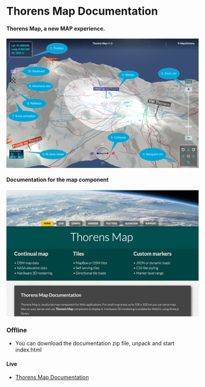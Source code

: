 Thorens Map Documentation
=========================


#### Thorens Map, a new MAP experience.

![alt tag](https://raw.githubusercontent.com/DaniloBabovic/ThorensMapDoc/master/img/screenshot_1.png)

#### Documentation for the map component

![alt tag](https://raw.githubusercontent.com/DaniloBabovic/ThorensMapDoc/master/img/doc_shot.png)

### Offline

* You can download the documentation zip file, unpack and start index.html

#### Live ####

* [Thorens Map Documentation](https://mapdoc.mapalchemy.com)
